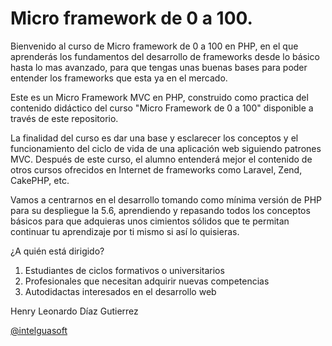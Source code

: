 # Micro framework de 0 a 100.

Bienvenido al curso de Micro framework de 0 a 100 en PHP, en el que aprenderás los fundamentos del desarrollo 
de frameworks desde lo básico hasta lo mas avanzado, para que tengas unas buenas bases para poder entender 
los frameworks que esta ya en el mercado.

Este es un Micro Framework MVC en PHP, construido como practica del contenido didáctico del curso 
"Micro Framework de 0 a 100" disponible a través de este repositorio.

La finalidad del curso es dar una base y esclarecer los conceptos y el funcionamiento del ciclo 
de vida de una aplicación web siguiendo patrones MVC. Después de este curso, el alumno entenderá mejor el 
contenido de otros cursos ofrecidos en Internet de frameworks como Laravel, Zend, CakePHP, etc.

Vamos a centrarnos en el desarrollo tomando como mínima versión de PHP para su despliegue la 5.6, aprendiendo y 
repasando todos los conceptos básicos para que adquieras unos cimientos sólidos que te permitan continuar tu 
aprendizaje por ti mismo si así lo quisieras.

¿A quién está dirigido?
1. Estudiantes de ciclos formativos o universitarios
1. Profesionales que necesitan adquirir nuevas competencias
1. Autodidactas interesados en el desarrollo web

Henry Leonardo Díaz Gutierrez

[@intelguasoft](https://twitter.com/Intelguasoft)
